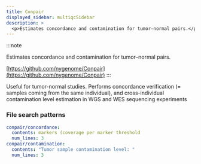 ```yaml
---
title: Conpair
displayed_sidebar: multiqcSidebar
description: >
  <p>Estimates concordance and contamination for tumor–normal pairs.</p>
---
```


<!--
~~~~~ DO NOT EDIT ~~~~~
This file is autogenerated from the MultiQC module python docstring.
Do not edit the markdown, it will be overwritten.

File path for the source of this content: multiqc/modules/conpair/conpair.py
~~~~~~~~~~~~~~~~~~~~~~~
-->

:::note

<p>Estimates concordance and contamination for tumor–normal pairs.</p>

[https://github.com/nygenome/Conpair](https://github.com/nygenome/Conpair)
:::

Useful for tumor-normal studies. Performs concordance verification (= samples coming from the same individual), and cross-individual contamination level estimation in WGS and WES sequencing experiments

### File search patterns

```yaml
conpair/concordance:
  contents: markers (coverage per marker threshold
  num_lines: 3
conpair/contamination:
  contents: "Tumor sample contamination level: "
  num_lines: 3
```
